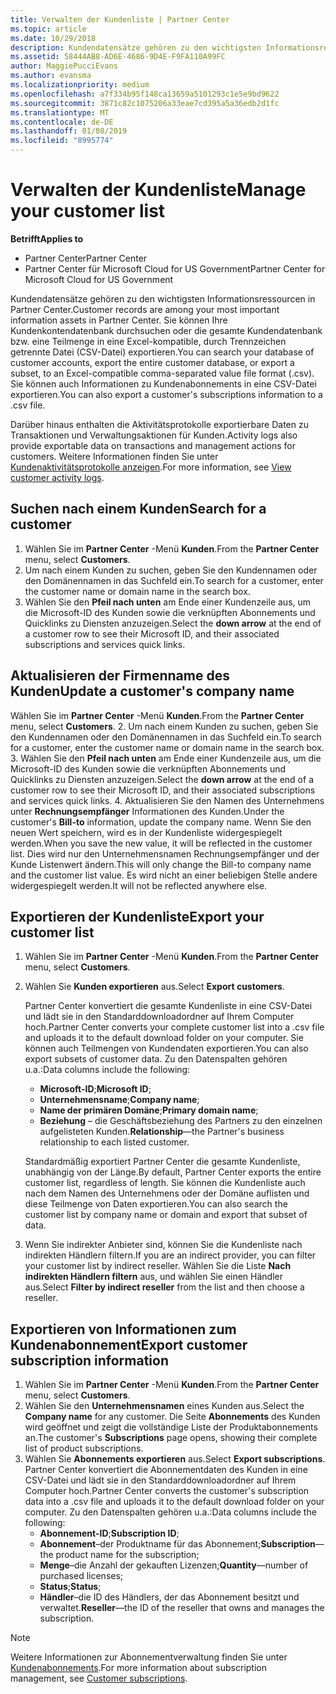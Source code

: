 ```yaml
---
title: Verwalten der Kundenliste | Partner Center
ms.topic: article
ms.date: 10/29/2018
description: Kundendatensätze gehören zu den wichtigsten Informationsressourcen in Partner Center.
ms.assetid: 58444AB8-AD6E-4686-9D4E-F9FA110A99FC
author: MaggiePucciEvans
ms.author: evansma
ms.localizationpriority: medium
ms.openlocfilehash: a7f334b95f148ca13659a5101293c1e5e9bd9622
ms.sourcegitcommit: 3871c82c1075206a33eae7cd395a5a36edb2d1fc
ms.translationtype: MT
ms.contentlocale: de-DE
ms.lasthandoff: 01/08/2019
ms.locfileid: "8995774"
---
```

# <a name="manage-your-customer-list"></a><span data-ttu-id="84209-103">Verwalten der Kundenliste</span><span class="sxs-lookup"><span data-stu-id="84209-103">Manage your customer list</span></span>

**<span data-ttu-id="84209-104">Betrifft</span><span class="sxs-lookup"><span data-stu-id="84209-104">Applies to</span></span>**

-  <span data-ttu-id="84209-105">Partner Center</span><span class="sxs-lookup"><span data-stu-id="84209-105">Partner Center</span></span>
-  <span data-ttu-id="84209-106">Partner Center für Microsoft Cloud for US Government</span><span class="sxs-lookup"><span data-stu-id="84209-106">Partner Center for Microsoft Cloud for US Government</span></span>


<span data-ttu-id="84209-107">Kundendatensätze gehören zu den wichtigsten Informationsressourcen in Partner Center.</span><span class="sxs-lookup"><span data-stu-id="84209-107">Customer records are among your most important information assets in Partner Center.</span></span> <span data-ttu-id="84209-108">Sie können Ihre Kundenkontendatenbank durchsuchen oder die gesamte Kundendatenbank bzw. eine Teilmenge in eine Excel-kompatible, durch Trennzeichen getrennte Datei (CSV-Datei) exportieren.</span><span class="sxs-lookup"><span data-stu-id="84209-108">You can search your database of customer accounts, export the entire customer database, or export a subset, to an Excel-compatible comma-separated value file format (.csv).</span></span> <span data-ttu-id="84209-109">Sie können auch Informationen zu Kundenabonnements in eine CSV-Datei exportieren.</span><span class="sxs-lookup"><span data-stu-id="84209-109">You can also export a customer's subscriptions information to a .csv file.</span></span>

<span data-ttu-id="84209-110">Darüber hinaus enthalten die Aktivitätsprotokolle exportierbare Daten zu Transaktionen und Verwaltungsaktionen für Kunden.</span><span class="sxs-lookup"><span data-stu-id="84209-110">Activity logs also provide exportable data on transactions and management actions for customers.</span></span> <span data-ttu-id="84209-111">Weitere Informationen finden Sie unter [Kundenaktivitätsprotokolle anzeigen](activity-logs.md).</span><span class="sxs-lookup"><span data-stu-id="84209-111">For more information, see [View customer activity logs](activity-logs.md).</span></span>


## <a name="search-for-a-customer"></a><span data-ttu-id="84209-112">Suchen nach einem Kunden</span><span class="sxs-lookup"><span data-stu-id="84209-112">Search for a customer</span></span>

1.  <span data-ttu-id="84209-113">Wählen Sie im **Partner Center** -Menü **Kunden**.</span><span class="sxs-lookup"><span data-stu-id="84209-113">From the **Partner Center** menu, select **Customers**.</span></span>
2.  <span data-ttu-id="84209-114">Um nach einem Kunden zu suchen, geben Sie den Kundennamen oder den Domänennamen in das Suchfeld ein.</span><span class="sxs-lookup"><span data-stu-id="84209-114">To search for a customer, enter the customer name or domain name in the search box.</span></span>
3.  <span data-ttu-id="84209-115">Wählen Sie den **Pfeil nach unten** am Ende einer Kundenzeile aus, um die Microsoft-ID des Kunden sowie die verknüpften Abonnements und Quicklinks zu Diensten anzuzeigen.</span><span class="sxs-lookup"><span data-stu-id="84209-115">Select the **down arrow** at the end of a customer row to see their Microsoft ID, and their associated subscriptions and services quick links.</span></span>

## <a name="update-a-customers-company-name"></a><span data-ttu-id="84209-116">Aktualisieren der Firmenname des Kunden</span><span class="sxs-lookup"><span data-stu-id="84209-116">Update a customer's company name</span></span>

<span data-ttu-id="84209-117">Wählen Sie im **Partner Center** -Menü **Kunden**.</span><span class="sxs-lookup"><span data-stu-id="84209-117">From the **Partner Center** menu, select **Customers**.</span></span>
2.  <span data-ttu-id="84209-118">Um nach einem Kunden zu suchen, geben Sie den Kundennamen oder den Domänennamen in das Suchfeld ein.</span><span class="sxs-lookup"><span data-stu-id="84209-118">To search for a customer, enter the customer name or domain name in the search box.</span></span>
3.  <span data-ttu-id="84209-119">Wählen Sie den **Pfeil nach unten** am Ende einer Kundenzeile aus, um die Microsoft-ID des Kunden sowie die verknüpften Abonnements und Quicklinks zu Diensten anzuzeigen.</span><span class="sxs-lookup"><span data-stu-id="84209-119">Select the **down arrow** at the end of a customer row to see their Microsoft ID, and their associated subscriptions and services quick links.</span></span>
4.  <span data-ttu-id="84209-120">Aktualisieren Sie den Namen des Unternehmens unter **Rechnungsempfänger** Informationen des Kunden.</span><span class="sxs-lookup"><span data-stu-id="84209-120">Under the customer's **Bill-to** information, update the company name.</span></span> <span data-ttu-id="84209-121">Wenn Sie den neuen Wert speichern, wird es in der Kundenliste widergespiegelt werden.</span><span class="sxs-lookup"><span data-stu-id="84209-121">When you save the new value, it will be reflected in the customer list.</span></span> <span data-ttu-id="84209-122">Dies wird nur den Unternehmensnamen Rechnungsempfänger und der Kunde Listenwert ändern.</span><span class="sxs-lookup"><span data-stu-id="84209-122">This will only change the Bill-to company name and the customer list value.</span></span> <span data-ttu-id="84209-123">Es wird nicht an einer beliebigen Stelle andere widergespiegelt werden.</span><span class="sxs-lookup"><span data-stu-id="84209-123">It will not be reflected anywhere else.</span></span>

## <a name="export-your-customer-list"></a><span data-ttu-id="84209-124">Exportieren der Kundenliste</span><span class="sxs-lookup"><span data-stu-id="84209-124">Export your customer list</span></span>

1.  <span data-ttu-id="84209-125">Wählen Sie im **Partner Center** -Menü **Kunden**.</span><span class="sxs-lookup"><span data-stu-id="84209-125">From the **Partner Center** menu, select **Customers**.</span></span>
2.  <span data-ttu-id="84209-126">Wählen Sie **Kunden exportieren** aus.</span><span class="sxs-lookup"><span data-stu-id="84209-126">Select **Export customers**.</span></span>

    <span data-ttu-id="84209-127">Partner Center konvertiert die gesamte Kundenliste in eine CSV-Datei und lädt sie in den Standarddownloadordner auf Ihrem Computer hoch.</span><span class="sxs-lookup"><span data-stu-id="84209-127">Partner Center converts your complete customer list into a .csv file and uploads it to the default download folder on your computer.</span></span> <span data-ttu-id="84209-128">Sie können auch Teilmengen von Kundendaten exportieren.</span><span class="sxs-lookup"><span data-stu-id="84209-128">You can also export subsets of customer data.</span></span> <span data-ttu-id="84209-129">Zu den Datenspalten gehören u.a.:</span><span class="sxs-lookup"><span data-stu-id="84209-129">Data columns include the following:</span></span>

    -   <span data-ttu-id="84209-130">**Microsoft-ID**;</span><span class="sxs-lookup"><span data-stu-id="84209-130">**Microsoft ID**;</span></span>
    -   <span data-ttu-id="84209-131">**Unternehmensname**;</span><span class="sxs-lookup"><span data-stu-id="84209-131">**Company name**;</span></span>
    -   <span data-ttu-id="84209-132">**Name der primären Domäne**;</span><span class="sxs-lookup"><span data-stu-id="84209-132">**Primary domain name**;</span></span>
    -   <span data-ttu-id="84209-133">**Beziehung** – die Geschäftsbeziehung des Partners zu den einzelnen aufgelisteten Kunden.</span><span class="sxs-lookup"><span data-stu-id="84209-133">**Relationship**—the Partner's business relationship to each listed customer.</span></span>

    <span data-ttu-id="84209-134">Standardmäßig exportiert Partner Center die gesamte Kundenliste, unabhängig von der Länge.</span><span class="sxs-lookup"><span data-stu-id="84209-134">By default, Partner Center exports the entire customer list, regardless of length.</span></span> <span data-ttu-id="84209-135">Sie können die Kundenliste auch nach dem Namen des Unternehmens oder der Domäne auflisten und diese Teilmenge von Daten exportieren.</span><span class="sxs-lookup"><span data-stu-id="84209-135">You can also search the customer list by company name or domain and export that subset of data.</span></span>

3.  <span data-ttu-id="84209-136">Wenn Sie indirekter Anbieter sind, können Sie die Kundenliste nach indirekten Händlern filtern.</span><span class="sxs-lookup"><span data-stu-id="84209-136">If you are an indirect provider, you can filter your customer list by indirect reseller.</span></span> <span data-ttu-id="84209-137">Wählen Sie die Liste **Nach indirekten Händlern filtern** aus, und wählen Sie einen Händler aus.</span><span class="sxs-lookup"><span data-stu-id="84209-137">Select **Filter by indirect reseller** from the list and then choose a reseller.</span></span>


## <a name="export-customer-subscription-information"></a><span data-ttu-id="84209-138">Exportieren von Informationen zum Kundenabonnement</span><span class="sxs-lookup"><span data-stu-id="84209-138">Export customer subscription information</span></span>

1.  <span data-ttu-id="84209-139">Wählen Sie im **Partner Center** -Menü **Kunden**.</span><span class="sxs-lookup"><span data-stu-id="84209-139">From the **Partner Center** menu, select **Customers**.</span></span>
2.  <span data-ttu-id="84209-140">Wählen Sie den **Unternehmensnamen** eines Kunden aus.</span><span class="sxs-lookup"><span data-stu-id="84209-140">Select the **Company name** for any customer.</span></span> <span data-ttu-id="84209-141">Die Seite **Abonnements** des Kunden wird geöffnet und zeigt die vollständige Liste der Produktabonnements an.</span><span class="sxs-lookup"><span data-stu-id="84209-141">The customer's **Subscriptions** page opens, showing their complete list of product subscriptions.</span></span>
3.  <span data-ttu-id="84209-142">Wählen Sie **Abonnements exportieren** aus.</span><span class="sxs-lookup"><span data-stu-id="84209-142">Select **Export subscriptions**.</span></span> <span data-ttu-id="84209-143">Partner Center konvertiert die Abonnementdaten des Kunden in eine CSV-Datei und lädt sie in den Standarddownloadordner auf Ihrem Computer hoch.</span><span class="sxs-lookup"><span data-stu-id="84209-143">Partner Center converts the customer's subscription data into a .csv file and uploads it to the default download folder on your computer.</span></span> <span data-ttu-id="84209-144">Zu den Datenspalten gehören u.a.:</span><span class="sxs-lookup"><span data-stu-id="84209-144">Data columns include the following:</span></span>
    -   <span data-ttu-id="84209-145">**Abonnement-ID**;</span><span class="sxs-lookup"><span data-stu-id="84209-145">**Subscription ID**;</span></span>
    -   <span data-ttu-id="84209-146">**Abonnement**–der Produktname für das Abonnement;</span><span class="sxs-lookup"><span data-stu-id="84209-146">**Subscription**—the product name for the subscription;</span></span>
    -   <span data-ttu-id="84209-147">**Menge**–die Anzahl der gekauften Lizenzen;</span><span class="sxs-lookup"><span data-stu-id="84209-147">**Quantity**—number of purchased licenses;</span></span>
    -   <span data-ttu-id="84209-148">**Status**;</span><span class="sxs-lookup"><span data-stu-id="84209-148">**Status**;</span></span>
    -   <span data-ttu-id="84209-149">**Händler**–die ID des Händlers, der das Abonnement besitzt und verwaltet.</span><span class="sxs-lookup"><span data-stu-id="84209-149">**Reseller**—the ID of the reseller that owns and manages the subscription.</span></span>

> [!NOTE]  
> <span data-ttu-id="84209-150">Weitere Informationen zur Abonnementverwaltung finden Sie unter [Kundenabonnements](customer-subscriptions.md).</span><span class="sxs-lookup"><span data-stu-id="84209-150">For more information about subscription management, see [Customer subscriptions](customer-subscriptions.md).</span></span>

     

 

 



